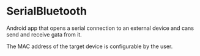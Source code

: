 SerialBluetooth
===============
Android app that opens a serial connection to an external device and cans send and receive gata from it.

The MAC address of the target device is configurable by the user.

